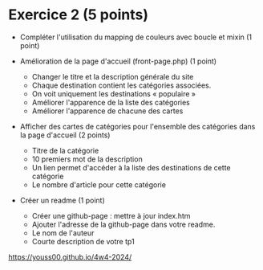 # Exercice 2 (5 points)

- Compléter l'utilisation du mapping de couleurs avec boucle et mixin (1 point)

- Amélioration de la page d'accueil (front-page.php) (1 point)
    - Changer le titre et la description générale du site 
    - Chaque destination contient les catégories associées. 
    - On voit uniquement les destinations « populaire »
    - Améliorer l'apparence de la liste des catégories 
    - Améliorer l'apparence de chacune des cartes 
    
- Afficher des cartes de catégories pour l'ensemble des catégories dans la page d'accueil   (2 points) 
    - Titre de la catégorie
    - 10 premiers mot de la description
    - Un lien permet d'accéder à la liste des destinations de cette catégorie
    - Le nombre d'article pour cette catégorie

- Créer un readme    (1 point)
    - Créer une github-page : mettre à jour index.htm 
    - Ajouter l'adresse de la github-page dans votre readme.
    - Le nom de l'auteur
    - Courte description de votre tp1


 https://youss00.github.io/4w4-2024/



